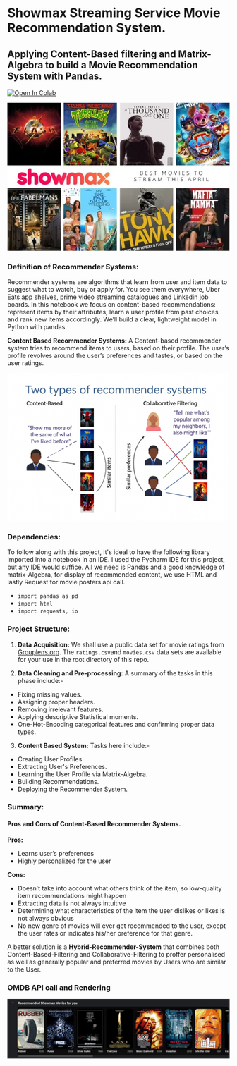 # Showmax Streaming Service Movie Recommendation System.
## Applying Content-Based filtering and Matrix-Algebra to build a Movie Recommendation System with Pandas.

[![Open In Colab](https://colab.research.google.com/assets/colab-badge.svg)](https://colab.research.google.com/github/kay102dev/showmax-movie-recommendation-system/blob/main/notebooks/analysis.ipynb)

![img_1.png](./assets/img_1.png)

### Definition of Recommender Systems:
Recommender systems are algorithms that learn from user and item data to suggest what to watch, buy or apply for. You see them everywhere, Uber Eats app shelves, prime video streaming catalogues and Linkedin job boards. In this notebook we focus on content-based recommendations: represent items by their attributes, learn a user profile from past choices and rank new items accordingly. We’ll build a clear, lightweight model in Python with pandas.

**Content Based Recommender Systems:**
A Content-based recommender system tries to recommend items to users, based on their profile. 
The user’s profile revolves around the user’s preferences and tastes, or based on the user ratings.

![rec.png](./assets/rec.png)

### Dependencies:
To follow along with this project, it's ideal to have the following library imported into a notebook in an IDE.
I used the Pycharm IDE for this project, but any IDE would suffice. 
All we need is Pandas and a good knowledge of matrix-Algebra, for display of recommended content, we use HTML and lastly Request for movie posters api call.

* `import pandas as pd`
* `import html`
* `import requests, io`


### Project Structure:

1. **Data Acquisition:**
We shall use a public data set for movie ratings from [Grouplens.org](https://grouplens.org/datasets/movielens/).
The `ratings.csv`and `movies.csv` data sets are available for your use in the root directory of this repo.

2. **Data Cleaning and Pre-processing:**
A summary of the tasks in this phase include:-
* Fixing missing values. 
* Assigning proper headers. 
* Removing irrelevant features. 
* Applying descriptive Statistical moments.
* One-Hot-Encoding categorical features and confirming proper data types.

3. **Content Based System:**
Tasks here include:-
* Creating User Profiles. 
* Extracting User's Preferences. 
* Learning the User Profile via Matrix-Algebra. 
* Building Recommendations.
* Deploying the Recommender System.



### Summary:
#### Pros and Cons of Content-Based Recommender Systems.

**Pros:**
* Learns user’s preferences
* Highly personalized for the user

**Cons:**
* Doesn’t take into account what others think of the item, so low-quality item recommendations might happen
* Extracting data is not always intuitive
* Determining what characteristics of the item the user dislikes or likes is not always obvious
* No new genre of movies will ever get recommended to the user, except the user rates or indicates his/her preference for that genre.

A better solution is a **Hybrid-Recommender-System** that combines both Content-Based-Filtering and Collaborative-Filtering to proffer personalised as well as generally popular and preferred movies by Users who are similar to the User.

### OMDB API call and Rendering

![img.png](./assets/img.png)